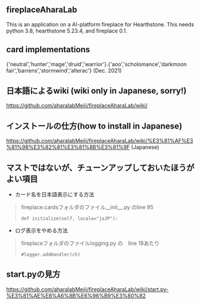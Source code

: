 ## fireplaceAharaLab

This is an application on a AI-platform fireplace for Hearthstone.
This needs python 3.8, hearthstone 5.23.4, and fireplace 0.1.

## card implementations
{'neutral','hunter','mage','druid','warrior'}.{'aoo','scholomance','darkmoon fair','barrens','stormwind','alterac'} (Dec. 2021)

## 日本語によるwiki (wiki only in Japanese, sorry!)

https://github.com/aharalabMeiji/fireplaceAharaLab/wiki/

## インストールの仕方(how to install in Japanese)

https://github.com/aharalabMeiji/fireplaceAharaLab/wiki/%E3%81%AF%E3%81%98%E3%82%81%E3%81%8B%E3%81%9F (Japanese)

## マストではないが、チューンアップしておいたほうがよい項目

* カード名を日本語表示にする方法

> fireplace.cardsフォルダのファイル\_\_init\_\_.py のline 95
>
>     def initialize(self, locale="jaJP"):
>

* ログ表示をやめる方法

> fireplaceフォルダのファイルlogging.py の　line 18あたり
>
>     #logger.addHandler(ch)

## start.pyの見方

https://github.com/aharalabMeiji/fireplaceAharaLab/wiki/start.py-%E3%81%AE%E8%A6%8B%E6%96%B9%E3%80%82
